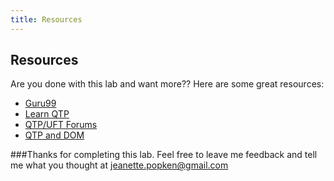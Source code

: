 ```yaml
---
title: Resources
---
```


## Resources

Are you done with this lab and want more?? Here are some great resources:

- [Guru99](http://www.guru99.com/quick-test-professional-qtp-tutorial.html)
- [Learn QTP](http://www.learnqtp.com/step-by-step-guide-to-learn-qtp/)
- [QTP/UFT Forums](http://www.learnqtp.com/forums/)
- [QTP and DOM](http://qtp-interview-questions.blogspot.com/2013/06/how-to-use-html-dom-in-qtp.html)


###Thanks for completing this lab. Feel free to leave me feedback and tell me what you thought at jeanette.popken@gmail.com







